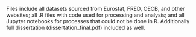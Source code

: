 Files include all datasets sourced from Eurostat, FRED, OECB, and other websites; all .R files with code used for processing and analysis; and all Jupyter notebooks for processes that could not be done in R. Additionally full dissertation (dissertation_final.pdf) included as well. 
